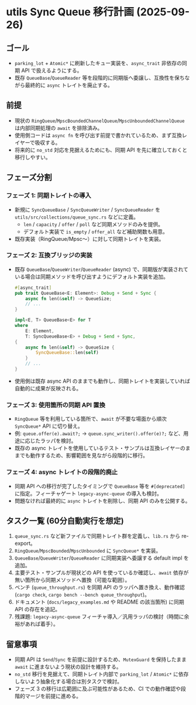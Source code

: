 # utils Sync Queue 移行計画 (2025-09-26)

## ゴール
- `parking_lot` + `Atomic*` に刷新したキュー実装を、`async_trait` 非依存の同期 API で扱えるようにする。
- 既存 `QueueBase`/`QueueReader` 等を段階的に同期版へ委譲し、互換性を保ちながら最終的に `async` トレイトを廃止する。

## 前提
- 現状の `RingQueue`/`MpscBoundedChannelQueue`/`MpscUnboundedChannelQueue` は内部同期処理の `await` を排除済み。
- 使用側コードは `async fn` を呼び出す前提で書かれているため、まず互換レイヤーで吸収する。
- 将来的に `no_std` 対応を見据えるためにも、同期 API を先に確立しておくと移行しやすい。

## フェーズ分割
### フェーズ 1: 同期トレイトの導入
- 新規に `SyncQueueBase` / `SyncQueueWriter` / `SyncQueueReader` を `utils/src/collections/queue_sync.rs` などに定義。
  - `len` / `capacity` / `offer` / `poll` など同期メソッドのみを提供。
  - デフォルト実装で `is_empty` / `offer_all` など補助関数も用意。
- 既存実装（RingQueue/Mpsc〜）に対して同期トレイトを実装。

### フェーズ 2: 互換ブリッジの実装
- 既存 `QueueBase`/`QueueWriter`/`QueueReader` (async) で、同期版が実装されている場合は同期メソッドを呼び出すようにデフォルト実装を追加。
  ```rust
  #[async_trait]
  pub trait QueueBase<E: Element>: Debug + Send + Sync {
      async fn len(&self) -> QueueSize;
      // ...
  }

  impl<E, T> QueueBase<E> for T
  where
      E: Element,
      T: SyncQueueBase<E> + Debug + Send + Sync,
  {
      async fn len(&self) -> QueueSize {
          SyncQueueBase::len(self)
      }
      // ...
  }
  ```
- 使用側は既存 async API のままでも動作し、同期トレイトを実装していれば自動的に成果が反映される。

### フェーズ 3: 使用箇所の同期 API 置換
- `RingQueue` 等を利用している箇所で、`await` が不要な場面から順次 `SyncQueue*` API に切り替え。
- 例: `queue.offer(e).await?;` → `queue.sync_writer().offer(e)?;` など、用途に応じたラッパを検討。
- 既存の async トレイトを使用しているテスト・サンプルは互換レイヤーのままでも動作するため、影響範囲を見ながら段階的に移行。

### フェーズ 4: async トレイトの段階的廃止
- 同期 API への移行が完了したタイミングで `QueueBase` 等を `#[deprecated]` に指定。フィーチャゲート `legacy-async-queue` の導入も検討。
- 問題なければ最終的に `async` トレイトを削除し、同期 API のみを公開する。

## タスク一覧 (60分自動実行を想定)
1. `queue_sync.rs` など新ファイルで同期トレイト群を定義し、`lib.rs` から re-export。
2. `RingQueue`/`MpscBounded`/`MpscUnbounded` に `SyncQueue*` を実装。
3. `QueueBase`/`QueueWriter`/`QueueReader` に同期実装へ委譲する default impl を追加。
4. 主要テスト・サンプルが現状どの API を使っているか確認し、`await` 依存が無い箇所から同期メソッドへ置換（可能な範囲）。
5. ベンチ (`queue_throughput.rs`) を同期 API のラッパへ置き換え、動作確認 (`cargo check`, `cargo bench --bench queue_throughput`)。
6. ドキュメント (`docs/legacy_examples.md` や README の該当箇所) に同期 API の存在を追記。
7. 残課題: `legacy-async-queue` フィーチャ導入／汎用ラッパの検討（時間に余裕があれば着手）。

## 留意事項
- 同期 API は `Send`/`Sync` を前提に設計するため、`MutexGuard` を保持したまま `await` に進まないよう現状の設計を維持する。
- `no_std` 移行を見据えて、同期トレイト内部で `parking_lot` / `Atomic*` に依存しないよう抽象化する場合は別タスクで検討。
- フェーズ 3 の移行は広範囲に及ぶ可能性があるため、CI での動作確認や段階的マージを前提に進める。

